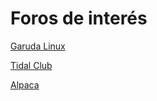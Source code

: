 
# Foros de interés
[Garuda Linux](https://forum.garudalinux.org/)

[Tidal Club](https://club.tidalcycles.org/)

[Alpaca](https://forum.alpaca.lurk.org/)
